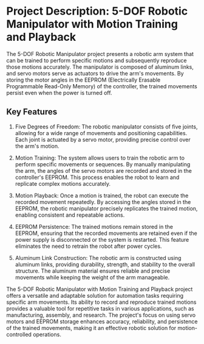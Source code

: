 # Project Description: 5-DOF Robotic Manipulator with Motion Training and Playback

The 5-DOF Robotic Manipulator project presents a robotic arm system that can be trained to perform specific motions and subsequently reproduce those motions accurately. The manipulator is composed of aluminum links, and servo motors serve as actuators to drive the arm's movements. By storing the motor angles in the EEPROM (Electrically Erasable Programmable Read-Only Memory) of the controller, the trained movements persist even when the power is turned off.

## Key Features

1. Five Degrees of Freedom: The robotic manipulator consists of five joints, allowing for a wide range of movements and positioning capabilities. Each joint is actuated by a servo motor, providing precise control over the arm's motion.

2. Motion Training: The system allows users to train the robotic arm to perform specific movements or sequences. By manually manipulating the arm, the angles of the servo motors are recorded and stored in the controller's EEPROM. This process enables the robot to learn and replicate complex motions accurately.

3. Motion Playback: Once a motion is trained, the robot can execute the recorded movement repeatedly. By accessing the angles stored in the EEPROM, the robotic manipulator precisely replicates the trained motion, enabling consistent and repeatable actions.

4. EEPROM Persistence: The trained motions remain stored in the EEPROM, ensuring that the recorded movements are retained even if the power supply is disconnected or the system is restarted. This feature eliminates the need to retrain the robot after power cycles.

5. Aluminum Link Construction: The robotic arm is constructed using aluminum links, providing durability, strength, and stability to the overall structure. The aluminum material ensures reliable and precise movements while keeping the weight of the arm manageable.

The 5-DOF Robotic Manipulator with Motion Training and Playback project offers a versatile and adaptable solution for automation tasks requiring specific arm movements. Its ability to record and reproduce trained motions provides a valuable tool for repetitive tasks in various applications, such as manufacturing, assembly, and research. The project's focus on using servo motors and EEPROM storage enhances accuracy, reliability, and persistence of the trained movements, making it an effective robotic solution for motion-controlled operations.
